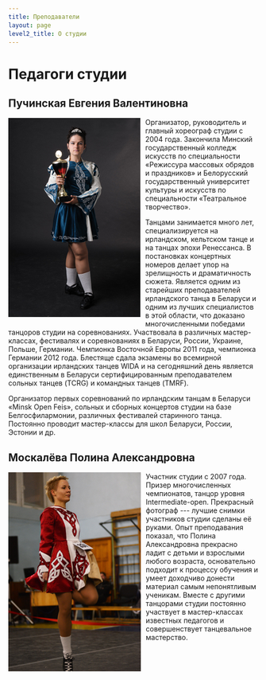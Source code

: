 ```yaml
---
title: Преподаватели
layout: page
level2_title: О студии
---
```


# Педагоги студии

## Пучинская Евгения Валентиновна

<a style="float: left; cursor: default; margin: 0 10px 10px 0;" class="th"><img src="/img/teachers_jenny.jpg" /></a>
Организатор, руководитель и главный хореограф студии с 2004 года.
Закончила Минский государственный колледж искусств по специальности
&laquo;Режиссура массовых обрядов и праздников&raquo; и Белорусский
государственный университет культуры и искусств по специальности
&laquo;Театральное творчество&raquo;.

Танцами занимается много лет, специализируется на ирландском,
кельтском танце и на танцах эпохи Ренессанса. В постановках концертных
номеров делает упор на зрелищность и драматичность сюжета.
Является одним из старейших преподавателей ирландского танца в
Беларуси и одним из лучших специалистов в этой области, что доказано
многочисленными победами танцоров студии на соревнованиях.
Участвовала в различных мастер-классах, фестивалях и соревнованиях в
Беларуси, России, Украине, Польше, Германии.
Чемпионка Восточной Европы 2011 года, чемпионка Германии 2012 года.
Блестяще сдала экзамены во всемирной организации ирландских танцев
WIDA и на сегодняшний день является единственным в Беларуси
сертифицированным преподавателем сольных танцев (TCRG) и командных
танцев (TMRF).

Организатор первых соревнований по ирландским танцам в Беларуси &laquo;Minsk
Open Feis&raquo;, сольных и сборных концертов студии на базе
Белгосфилармонии, различных фестивалей старинного танца. Постоянно
проводит мастер-классы для школ Беларуси, России, Эстонии и др.

<div data-clearing></div>

## Москалёва Полина Александровна

<a style="float: left; cursor: default; margin: 0 10px 10px 0;" class="th"><img src="/img/teachers_chipa.jpg" /></a>
Участник студии с 2007 года. Призер многочисленных чемпионатов, танцор
уровня Intermediate-open. Прекрасный фотограф&nbsp;--- лучшие снимки
участников студии сделаны её руками. Опыт преподавания показал, что
Полина Александровна прекрасно ладит с детьми и взрослыми любого
возраста, основательно подходит к процессу обучения и умеет
доходчиво донести материал самым непонятливым ученикам. Вместе с
другими танцорами студии постоянно участвует в мастер-классах
известных педагогов и совершенствует танцевальное мастерство.
